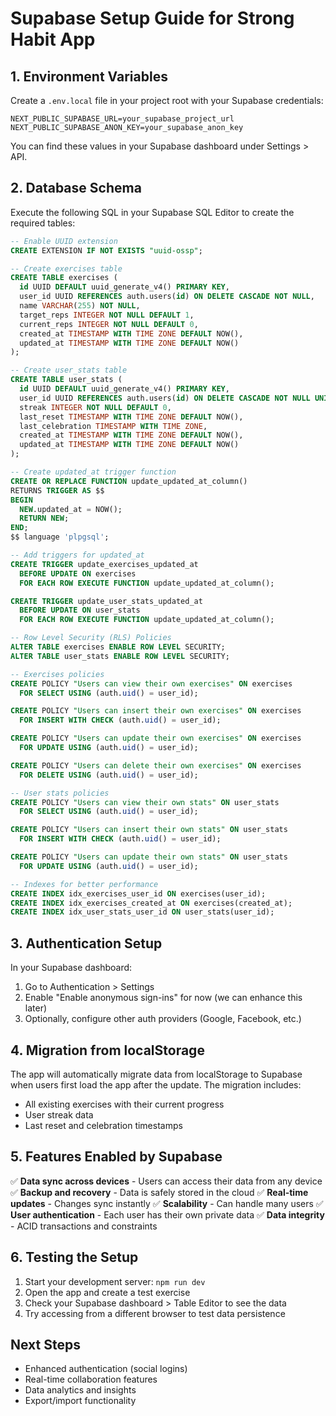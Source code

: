 # Supabase Setup Guide for Strong Habit App

## 1. Environment Variables

Create a `.env.local` file in your project root with your Supabase credentials:

```env
NEXT_PUBLIC_SUPABASE_URL=your_supabase_project_url
NEXT_PUBLIC_SUPABASE_ANON_KEY=your_supabase_anon_key
```

You can find these values in your Supabase dashboard under Settings > API.

## 2. Database Schema

Execute the following SQL in your Supabase SQL Editor to create the required tables:

```sql
-- Enable UUID extension
CREATE EXTENSION IF NOT EXISTS "uuid-ossp";

-- Create exercises table
CREATE TABLE exercises (
  id UUID DEFAULT uuid_generate_v4() PRIMARY KEY,
  user_id UUID REFERENCES auth.users(id) ON DELETE CASCADE NOT NULL,
  name VARCHAR(255) NOT NULL,
  target_reps INTEGER NOT NULL DEFAULT 1,
  current_reps INTEGER NOT NULL DEFAULT 0,
  created_at TIMESTAMP WITH TIME ZONE DEFAULT NOW(),
  updated_at TIMESTAMP WITH TIME ZONE DEFAULT NOW()
);

-- Create user_stats table
CREATE TABLE user_stats (
  id UUID DEFAULT uuid_generate_v4() PRIMARY KEY,
  user_id UUID REFERENCES auth.users(id) ON DELETE CASCADE NOT NULL UNIQUE,
  streak INTEGER NOT NULL DEFAULT 0,
  last_reset TIMESTAMP WITH TIME ZONE DEFAULT NOW(),
  last_celebration TIMESTAMP WITH TIME ZONE,
  created_at TIMESTAMP WITH TIME ZONE DEFAULT NOW(),
  updated_at TIMESTAMP WITH TIME ZONE DEFAULT NOW()
);

-- Create updated_at trigger function
CREATE OR REPLACE FUNCTION update_updated_at_column()
RETURNS TRIGGER AS $$
BEGIN
  NEW.updated_at = NOW();
  RETURN NEW;
END;
$$ language 'plpgsql';

-- Add triggers for updated_at
CREATE TRIGGER update_exercises_updated_at 
  BEFORE UPDATE ON exercises 
  FOR EACH ROW EXECUTE FUNCTION update_updated_at_column();

CREATE TRIGGER update_user_stats_updated_at 
  BEFORE UPDATE ON user_stats 
  FOR EACH ROW EXECUTE FUNCTION update_updated_at_column();

-- Row Level Security (RLS) Policies
ALTER TABLE exercises ENABLE ROW LEVEL SECURITY;
ALTER TABLE user_stats ENABLE ROW LEVEL SECURITY;

-- Exercises policies
CREATE POLICY "Users can view their own exercises" ON exercises
  FOR SELECT USING (auth.uid() = user_id);

CREATE POLICY "Users can insert their own exercises" ON exercises
  FOR INSERT WITH CHECK (auth.uid() = user_id);

CREATE POLICY "Users can update their own exercises" ON exercises
  FOR UPDATE USING (auth.uid() = user_id);

CREATE POLICY "Users can delete their own exercises" ON exercises
  FOR DELETE USING (auth.uid() = user_id);

-- User stats policies
CREATE POLICY "Users can view their own stats" ON user_stats
  FOR SELECT USING (auth.uid() = user_id);

CREATE POLICY "Users can insert their own stats" ON user_stats
  FOR INSERT WITH CHECK (auth.uid() = user_id);

CREATE POLICY "Users can update their own stats" ON user_stats
  FOR UPDATE USING (auth.uid() = user_id);

-- Indexes for better performance
CREATE INDEX idx_exercises_user_id ON exercises(user_id);
CREATE INDEX idx_exercises_created_at ON exercises(created_at);
CREATE INDEX idx_user_stats_user_id ON user_stats(user_id);
```

## 3. Authentication Setup

In your Supabase dashboard:

1. Go to Authentication > Settings
2. Enable "Enable anonymous sign-ins" for now (we can enhance this later)
3. Optionally, configure other auth providers (Google, Facebook, etc.)

## 4. Migration from localStorage

The app will automatically migrate data from localStorage to Supabase when users first load the app after the update. The migration includes:

- All existing exercises with their current progress
- User streak data
- Last reset and celebration timestamps

## 5. Features Enabled by Supabase

✅ **Data sync across devices** - Users can access their data from any device
✅ **Backup and recovery** - Data is safely stored in the cloud
✅ **Real-time updates** - Changes sync instantly
✅ **Scalability** - Can handle many users
✅ **User authentication** - Each user has their own private data
✅ **Data integrity** - ACID transactions and constraints

## 6. Testing the Setup

1. Start your development server: `npm run dev`
2. Open the app and create a test exercise
3. Check your Supabase dashboard > Table Editor to see the data
4. Try accessing from a different browser to test data persistence

## Next Steps

- Enhanced authentication (social logins)
- Real-time collaboration features
- Data analytics and insights
- Export/import functionality 